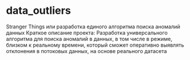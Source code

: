 # data_outliers
Stranger Things или разработка единого алгоритма поиска аномалий данных
Краткое описание проекта:
Разработка универсального алгоритма для поиска аномалий в данных, в том числе в режиме, близком к реальному времени, который сможет оперативно выявлять отклонения в потоковых данных, на основе реального датасета
